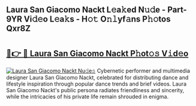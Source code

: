 ## Laura San Giacomo Nackt L𝚎a𝚔ed N𝚞𝚍e - Part-9YR Vi𝚍𝚎o L𝚎a𝚔s - H𝚘𝚝 O𝚗𝚕yf𝚊ns P𝚑𝚘tos Qxr8Z

# <h2><a href="http://kfc4zq.oniu.top/?m=Laura+San+Giacomo+Nackt">🔗👉 🔴 Laura San Giacomo Nackt P𝚑ot𝚘𝚜 V𝚒d𝚎o</a></h2>

[![Laura San Giacomo Nackt Nu𝚍e𝚜](https://i.imgur.com/0qMVB7G.gif)](http://kfc4zq.oniu.top/?m=Laura+San+Giacomo+Nackt)
Cybernetic performer and multimedia designer Laura San Giacomo Nackt, celebrated for distributing dance and lifestyle inspiration through popular dance trends and brief videos. Laura San Giacomo Nackt's public persona radiates friendliness and sincerity, while the intricacies of his private life remain shrouded in enigma.  

